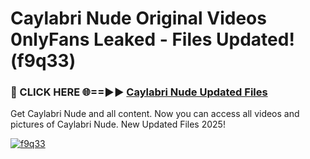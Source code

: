 # Caylabri Nude Original Videos 0nlyFans Leaked - Files Updated! (f9q33)

<h3>🔴 CLICK HERE 🌐==►► <a href="https://tinyurl.com/52m3yx9h" rel="nofollow">Caylabri Nude Updated Files</a></h3>

Get Caylabri Nude and all content. Now you can access all videos and pictures of Caylabri Nude. New Updated Files 2025!

[![f9q33](https://i.imgur.com/TnHtlc8.gif)](https://tinyurl.com/52m3yx9h)
